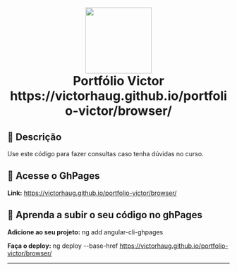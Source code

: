 <h1 align="center">
  <img src="https://vidafullstack.com.br/wp-content/uploads/2020/07/angular.png" alt="" width="150">
  <br>
    Portfólio Victor
  <br>
  https://victorhaug.github.io/portfolio-victor/browser/
</h1>

## :custard: Descrição

Use este código para fazer consultas caso tenha dúvidas no curso.

## :custard: Acesse o GhPages

<strong>Link:</strong> https://victorhaug.github.io/portfolio-victor/browser/

## :custard: Aprenda a subir o seu código no ghPages

<strong>Adicione ao seu projeto:</strong> ng add angular-cli-ghpages
<br>

<strong>Faça o deploy:</strong> ng deploy --base-href https://victorhaug.github.io/portfolio-victor/browser/


---

